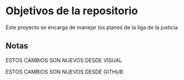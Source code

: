 # Objetivos de la repositorio

Este proyecto se encarga de manejar los planes de la liga de la justicia


## Notas
ESTOS CAMBIOS SON NUEVOS DESDE VISUAL

ESTOS CAMBIOS SON NUEVOS DESDE GITHUB
